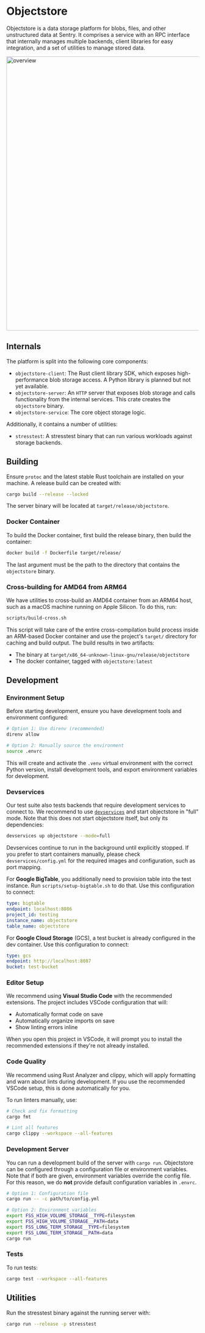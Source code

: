 # Objectstore

Objectstore is a data storage platform for blobs, files, and other unstructured
data at Sentry. It comprises a service with an RPC interface that internally
manages multiple backends, client libraries for easy integration, and a set of
utilities to manage stored data.

<img width="531" height="716" alt="overview" src="https://github.com/user-attachments/assets/e9a4df55-591c-495f-b2a6-60d76d49958e" />

## Internals

The platform is split into the following core components:

- `objectstore-client`: The Rust client library SDK, which exposes
  high-performance blob storage access. A Python library is planned but not yet
  available.
- `objectstore-server`: An `HTTP` server that exposes blob storage and calls
  functionality from the internal services. This crate creates the `objectstore`
  binary.
- `objectstore-service`: The core object storage logic.

Additionally, it contains a number of utilities:

- `stresstest`: A stresstest binary that can run various workloads against
  storage backends.

## Building

Ensure `protoc` and the latest stable Rust toolchain are installed on your
machine. A release build can be created with:

```sh
cargo build --release --locked
```

The server binary will be located at `target/release/objectstore`.

### Docker Container

To build the Docker container, first build the release binary, then build the
container:

```sh
docker build -f Dockerfile target/release/
```

The last argument must be the path to the directory that contains the
`objectstore` binary.

### Cross-building for AMD64 from ARM64

We have utilities to cross-build an AMD64 container from an ARM64 host, such as
a macOS machine running on Apple Silicon. To do this, run:

```sh
scripts/build-cross.sh
```

This script will take care of the entire cross-compilation build process inside
an ARM-based Docker container and use the project's `target/` directory for
caching and build output. The build results in two artifacts:

- The binary at `target/x86_64-unknown-linux-gnu/release/objectstore`
- The docker container, tagged with `objectstore:latest`

## Development

### Environment Setup

Before starting development, ensure you have development tools and environment
configured:

```bash
# Option 1: Use direnv (recommended)
direnv allow

# Option 2: Manually source the environment
source .envrc
```

This will create and activate the `.venv` virtual environment with the correct
Python version, install development tools, and export environment variables for
development.

### Devservices

Our test suite also tests backends that require development services to connect
to. We recommend to use [`devservices`] and start objectstore in "full" mode.
Note that this does not start objectstore itself, but only its dependencies:

[`devservices`]: https://github.com/getsentry/devservices

```sh
devservices up objectstore --mode=full
```

Devservices continue to run in the background until explicitly stopped. If you
prefer to start containers manually, please check `devservices/config.yml` for
the required images and configuration, such as port mapping.

For **Google BigTable**, you additionally need to provision table into the test
instance. Run `scripts/setup-bigtable.sh` to do that. Use this configuration to
connect:

```yaml
type: bigtable
endpoint: localhost:8086
project_id: testing
instance_name: objectstore
table_name: objectstore
```

For **Google Cloud Storage** (GCS), a test bucket is already configured in the
dev container. Use this configuration to connect:

```yaml
type: gcs
endpoint: http://localhost:8087
bucket: test-bucket
```

### Editor Setup

We recommend using **Visual Studio Code** with the recommended extensions. The
project includes VSCode configuration that will:

- Automatically format code on save
- Automatically organize imports on save
- Show linting errors inline

When you open this project in VSCode, it will prompt you to install the
recommended extensions if they're not already installed.

### Code Quality

We recommend using Rust Analyzer and clippy, which will apply formatting and
warn about lints during development. If you use the recommended VSCode setup,
this is done automatically for you.

To run linters manually, use:

```sh
# Check and fix formatting
cargo fmt

# Lint all features
cargo clippy --workspace --all-features
```

### Development Server

You can run a development build of the server with `cargo run`. Objectstore can
be configured through a configuration file or environment variables. Note that
if both are given, environment variables override the config file. For this
reason, we do **not** provide default configuration variables in `.envrc`.

```sh
# Option 1: Configuration file
cargo run -- -c path/to/config.yml

# Option 2: Environment variables
export FSS_HIGH_VOLUME_STORAGE__TYPE=filesystem
export FSS_HIGH_VOLUME_STORAGE__PATH=data
export FSS_LONG_TERM_STORAGE__TYPE=filesystem
export FSS_LONG_TERM_STORAGE__PATH=data
cargo run
```

### Tests

To run tests:

```sh
cargo test --workspace --all-features
```

## Utilities

Run the stresstest binary against the running server with:

```sh
cargo run --release -p stresstest
```
